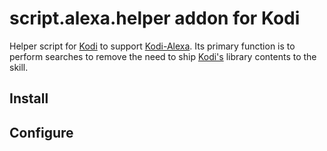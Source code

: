 # script.alexa.helper addon for Kodi

Helper script for [Kodi](http://kodi.tv) to support [Kodi-Alexa](https://github.com/m0ngr31).  Its primary function is to perform searches to remove the need to ship [Kodi's](http://kodi.tv) library contents to the skill.

## Install

## Configure
